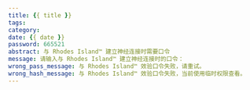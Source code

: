 ```yaml
---
title: {{ title }}
tags: 
category: 
date: {{ date }}
password: 665521
abstract: 与 Rhodes Island™ 建立神经连接时需要口令
message: 请输入与 Rhodes Island™ 建立神经连接时的口令：
wrong_pass_message: 与 Rhodes Island™ 效验口令失败，请重试。
wrong_hash_message: 与 Rhodes Island™ 效验口令失败，当前使用临时权限查看。
---
```


<!-- more -->

